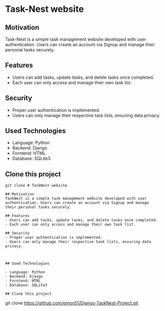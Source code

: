 # Task-Nest website

## Motivation
 Task-Nest is a simple task management website developed with user authentication. Users can create an account via Signup and manage their personal tasks securely.
 
## Features
- Users can add tasks, update tasks, and delete tasks once completed.
- Each user can only access and manage their own task list.

## Security
  - Proper user authentication is implemented.
  - Users can only manage their respective task lists, ensuring data privacy.



## Used Technologies

- Language: Python
- Backend: Django
- Forntend: HTML
- Database: SQLite3

## Clone this project
   ```
   git clone # TaskNest website

## Motivation
 TaskNest is a simple task management website developed with user authentication. Users can create an account via Signup and manage their personal tasks securely.
 
## Features
- Users can add tasks, update tasks, and delete tasks once completed.
- Each user can only access and manage their own task list.

## Security
  - Proper user authentication is implemented.
  - Users can only manage their respective task lists, ensuring data privacy.



## Used Technologies

- Language: Python
- Backend: Django
- Forntend: HTML
- Database: SQLite3

## Clone this project
   ```
   git clone https://github.com/emon51/Django-TaskNest-Project.git
   ```


   ```

